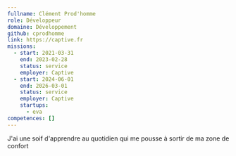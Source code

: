 ```yaml
---
fullname: Clément Prod'homme
role: Développeur
domaine: Développement
github: cprodhomme
link: https://captive.fr
missions:
  - start: 2021-03-31
    end: 2023-02-28
    status: service
    employer: Captive
  - start: 2024-06-01
    end: 2026-03-01
    status: service
    employer: Captive
    startups:
      - eva
competences: []
---
```

J'ai une soif d'apprendre au quotidien qui me pousse à sortir de ma zone de confort
